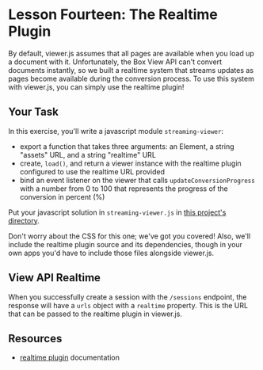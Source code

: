 # Lesson Fourteen: The Realtime Plugin

By default, viewer.js assumes that all pages are available when you load up a document with it. Unfortunately, the Box View API can't convert documents instantly, so we built a realtime system that streams updates as pages become available during the conversion process. To use this system with viewer.js, you can simply use the realtime plugin!

## Your Task

In this exercise, you'll write a javascript module `streaming-viewer`:
- export a function that takes three arguments: an Element, a string "assets" URL, and a string "realtime" URL
- create, `load()`,  and return a viewer instance with the realtime plugin configured to use the realtime URL provided
- bind an event listener on the viewer that calls `updateConversionProgress` with a number from 0 to 100 that represents the progress of the conversion in percent (%)

Put your javascript solution in `streaming-viewer.js` in [this project's directory](/open/14-realtime-plugin).

Don't worry about the CSS for this one; we've got you covered! Also, we'll include the realtime plugin source and its dependencies, though in your own apps you'd have to include those files alongside viewer.js.

## View API Realtime

When you successfully create a session with the `/sessions` endpoint, the response will have a `urls` object with a `realtime` property. This is the URL that can be passed to the realtime plugin in viewer.js.


## Resources

* [realtime plugin](https://github.com/box/viewer.js/blob/master/plugins/realtime/README.md) documentation
